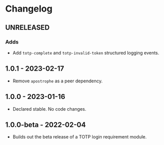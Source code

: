 # Changelog

## UNRELEASED

### Adds

- Add `totp-complete` and `totp-invalid-token` structured logging events.

## 1.0.1 - 2023-02-17

- Remove `apostrophe` as a peer dependency.

## 1.0.0 - 2023-01-16

- Declared stable. No code changes.

## 1.0.0-beta - 2022-02-04

- Builds out the beta release of a TOTP login requirement module.
